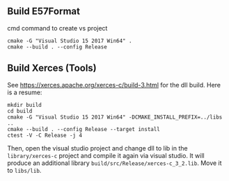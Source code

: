 

## Build E57Format
cmd command to create vs project
```
cmake -G "Visual Studio 15 2017 Win64" .
cmake --build . --config Release
```

## Build Xerces (Tools)
See https://xerces.apache.org/xerces-c/build-3.html for the dll build. 
Here is a resume:
```
mkdir build
cd build
cmake -G "Visual Studio 15 2017 Win64" -DCMAKE_INSTALL_PREFIX=../libs ..
cmake --build . --config Release --target install 
ctest -V -C Release -j 4
```

Then, open the visual studio project and change dll to lib in the `library/xerces-c` project and compile it again via visual studio. It will produce an additional library `build/src/Release/xerces-c_3_2.lib`. Move it to `libs/lib`.